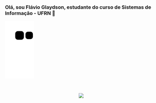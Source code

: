### Olá, sou Flávio Glaydson, estudante do curso de Sistemas de Informação - UFRN 👋

 ![Snake animation](https://github.com/rafaballerini/rafaballerini/blob/output/github-contribution-grid-snake.svg)
</div>
</br>
<p align="center">   <img alingn="center" src="https://profile-counter.glitch.me/ErickBezerrar/count.svg" /></p>
